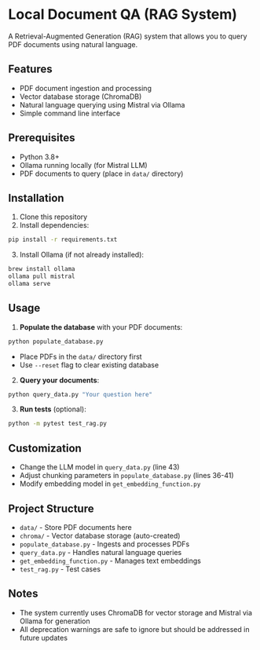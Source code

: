 # Local Document QA (RAG System)

A Retrieval-Augmented Generation (RAG) system that allows you to query PDF documents using natural language.

## Features
- PDF document ingestion and processing
- Vector database storage (ChromaDB)
- Natural language querying using Mistral via Ollama
- Simple command line interface

## Prerequisites
- Python 3.8+
- Ollama running locally (for Mistral LLM)
- PDF documents to query (place in `data/` directory)

## Installation
1. Clone this repository
2. Install dependencies:
```bash
pip install -r requirements.txt
```
3. Install Ollama (if not already installed):
```bash
brew install ollama
ollama pull mistral
ollama serve
```

## Usage
1. **Populate the database** with your PDF documents:
```bash
python populate_database.py
```
   - Place PDFs in the `data/` directory first
   - Use `--reset` flag to clear existing database

2. **Query your documents**:
```bash
python query_data.py "Your question here"
```

3. **Run tests** (optional):
```bash
python -m pytest test_rag.py
```

## Customization
- Change the LLM model in `query_data.py` (line 43)
- Adjust chunking parameters in `populate_database.py` (lines 36-41)
- Modify embedding model in `get_embedding_function.py`

## Project Structure
- `data/` - Store PDF documents here
- `chroma/` - Vector database storage (auto-created)
- `populate_database.py` - Ingests and processes PDFs
- `query_data.py` - Handles natural language queries
- `get_embedding_function.py` - Manages text embeddings
- `test_rag.py` - Test cases

## Notes
- The system currently uses ChromaDB for vector storage and Mistral via Ollama for generation
- All deprecation warnings are safe to ignore but should be addressed in future updates